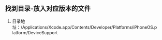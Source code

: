 ## 找到目录-放入对应版本的文件
1. 目录地址：/Applications/Xcode.app/Contents/Developer/Platforms/iPhoneOS.platform/DeviceSupport
